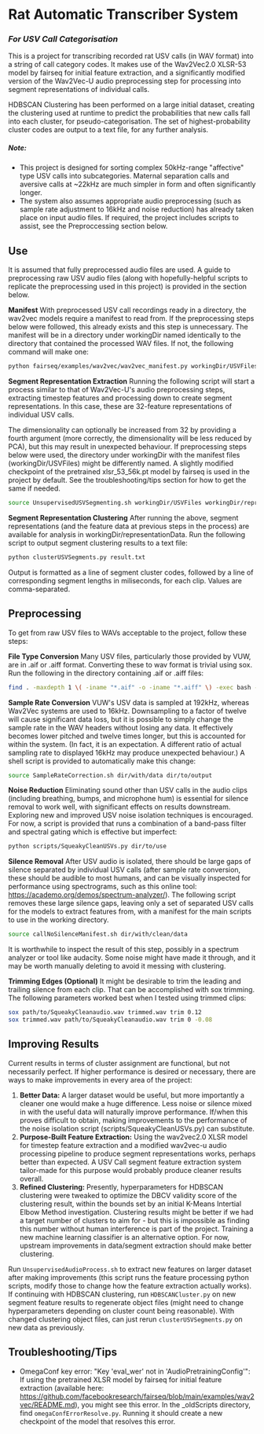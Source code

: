 # Rat Automatic Transcriber System
### _For USV Call Categorisation_

This is a project for transcribing recorded rat USV calls (in WAV format) into a string of call category codes. It makes use of the Wav2Vec2.0 XLSR-53 model by fairseq for initial feature extraction, and a significantly modified version of the Wav2Vec-U audio preprocessing step for processing into segment representations of individual calls.

HDBSCAN Clustering has been performed on a large initial dataset, creating the clustering used at runtime to predict the probabilities that new calls fall into each cluster, for pseudo-categorisation. The set of highest-probability cluster codes are output to a text file, for any further analysis.

##### Note:

- This project is designed for sorting complex 50kHz-range "affective" type USV calls into subcategories. Maternal separation calls and aversive calls at ~22kHz are much simpler in form and often significantly longer.
- The system also assumes appropriate audio preprocessing (such as sample rate adjustment to 16kHz and noise reduction) has already taken place on input audio files. If required, the project includes scripts to assist, see the Preproccessing section below.

## Use

It is assumed that fully preprocessed audio files are used. A guide to preprocessing raw USV audio files (along with hopefully-helpful scripts to replicate the preprocessing used in this project) is provided in the section below.

**Manifest**
With preprocessed USV call recordings ready in a directory, the wav2vec models require a manifest to read from. If the preprocessing steps below were followed, this already exists and this step is unnecessary. The manifest will be in a directory under workingDir named identically to the directory that contained the processed WAV files. If not, the following command will make one:
```sh
python fairseq/examples/wav2vec/wav2vec_manifest.py workingDir/USVFiles --ext wav --dest workingDir/USVFiles --valid-percent 0
```

**Segment Representation Extraction**
Running the following script will start a process similar to that of Wav2Vec-U's audio preprocessing steps, extracting timestep features and processing down to create segment representations. In this case, these are 32-feature representations of individual USV calls.

The dimensionality can optionally be increased from 32 by providing a fourth argument (more correctly, the dimensionality will be less reduced by PCA), but this may result in unexpected behaviour. If preprocessing steps below were used, the directory under workingDir with the manifest files (workingDir/USVFiles) might be differently named. A slightly modified checkpoint of the pretrained xlsr_53_56k.pt model by fairseq is used in the project by default. See the troubleshooting/tips section for how to get the same if needed.
```sh
source UnsupervisedUSVSegmenting.sh workingDir/USVFiles workingDir/representationData xlsr_53_56k_new.pt
```

**Segment Representation Clustering**
After running the above, segment representations (and the feature data at previous steps in the process) are available for analysis in workingDir/representationData. Run the following script to output segment clustering results to a text file:
```sh
python clusterUSVSegments.py result.txt
```

Output is formatted as a line of segment cluster codes, followed by a line of corresponding segment lengths in miliseconds, for each clip. Values are comma-separated.

## Preprocessing

To get from raw USV files to WAVs acceptable to the project, follow these steps:

**File Type Conversion**
Many USV files, particularly those provided by VUW, are in .aif or .aiff format. Converting these to wav format is trivial using sox. Run the following in the directory containing .aif or .aiff files:
```sh
find . -maxdepth 1 \( -iname "*.aif" -o -iname "*.aiff" \) -exec bash -c '$0 "$1" "${1%.*}.wav"' sox {} \;
```

**Sample Rate Conversion**
VUW's USV data is sampled at 192kHz, whereas Wav2Vec systems are used to 16kHz. Downsampling to a factor of twelve will cause significant data loss, but it is possible to simply change the sample rate in the WAV headers without losing any data. It effectively becomes lower pitched and twelve times longer, but this is accounted for within the system. (In fact, it is an expectation. A different ratio of actual sampling rate to displayed 16kHz may produce unexpected behaviour.) A shell script is provided to automatically make this change:
```sh
source SampleRateCorrection.sh dir/with/data dir/to/output
```

**Noise Reduction**
Eliminating sound other than USV calls in the audio clips (including breathing, bumps, and microphone hum) is essential for silence removal to work well, with significant effects on results downstream. Exploring new and improved USV noise isolation techniques is encouraged. For now, a script is provided that runs a combination of a band-pass filter and spectral gating which is effective but imperfect:
```sh
python scripts/SqueakyCleanUSVs.py dir/to/use
```

**Silence Removal**
After USV audio is isolated, there should be large gaps of silence separated by individual USV calls (after sample rate conversion, these should be audible to most humans, and can be visually inspected for performance using spectrograms, such as this online tool: https://academo.org/demos/spectrum-analyzer/). The following script removes these large silence gaps, leaving only a set of separated USV calls for the models to extract features from, with a manifest for the main scripts to use in the working directory.
```sh
source callNoSilenceManifest.sh dir/with/clean/data
```
It is worthwhile to inspect the result of this step, possibly in a spectrum analyzer or tool like audacity. Some noise might have made it through, and it may be worth manually deleting to avoid it messing with clustering.

**Trimming Edges (Optional)**
It might be desirable to trim the leading and trailing silence from each clip. That can be accomplished with sox trimming. The following parameters worked best when I tested using trimmed clips:
```sh
sox path/to/SqueakyCleanaudio.wav trimmed.wav trim 0.12
sox trimmed.wav path/to/SqueakyCleanaudio.wav trim 0 -0.08
```

## Improving Results

Current results in terms of cluster assignment are functional, but not necessarily perfect. If higher performance is desired or necessary, there are ways to make improvements in every area of the project:
1. **Better Data:** A larger dataset would be useful, but more importantly a cleaner one would make a huge difference. Less noise or silence mixed in with the useful data will naturally improve performance. If/when this proves difficult to obtain, making improvements to the performance of the noise isolation script (scripts/SqueakyCleanUSVs.py) can substitute.
2. **Purpose-Built Feature Extraction:** Using the wav2vec2.0 XLSR model for timestep feature extraction and a modified wav2vec-u audio processing pipeline to produce segment representations works, perhaps better than expected. A USV Call segment feature extraction system tailor-made for this purpose would probably produce cleaner results overall.
3. **Refined Clustering:** Presently, hyperparameters for HDBSCAN clustering were tweaked to optimize the DBCV validity score of the clustering result, within the bounds set by an initial K-Means Intertial Elbow Method investigation. Clustering results might be better if we had a target number of clusters to aim for - but this is impossible as finding this number without human interference is part of the project. Training a new machine learning classifier is an alternative option. For now, upstream improvements in data/segment extraction should make better clustering.

Run ```UnsupervisedAudioProcess.sh``` to extract new features on larger dataset after making improvements (this script runs the feature processing python scripts, modify those to change how the feature extraction actually works). If continuing with HDBSCAN clustering, run ```HDBSCANCluster.py``` on new segment feature results to regenerate object files (might need to change hyperparameters depending on cluster count being reasonable). With changed clustering object files, can just rerun ```clusterUSVSegments.py``` on new data as previously.

## Troubleshooting/Tips

- OmegaConf key error: "Key 'eval_wer' not in 'AudioPretrainingConfig'": If using the pretrained XLSR model by fairseq for initial feature extraction (available here: https://github.com/facebookresearch/fairseq/blob/main/examples/wav2vec/README.md), you might see this error. In the _oldScripts directory, find ```omegaConfErrorResolve.py```. Running it should create a new checkpoint of the model that resolves this error.
